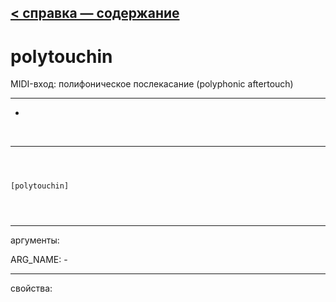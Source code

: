 [< справка — содержание](index.html)
---

# polytouchin


MIDI-вход: полифоническое послекасание (polyphonic aftertouch)

---

-
<br>


---


```



[polytouchin]


            
```

---
аргументы:

ARG_NAME: -<br>

---
свойства:


